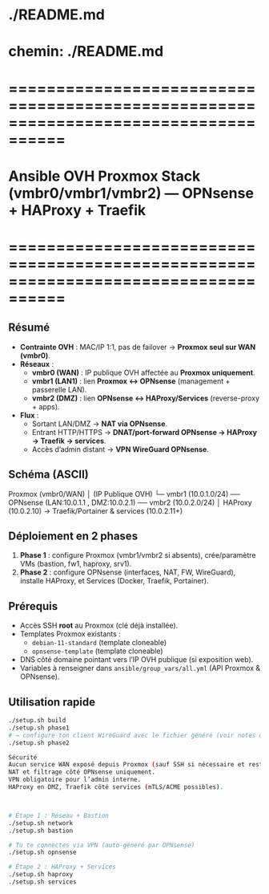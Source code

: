 # ./README.md
# chemin: ./README.md
# ====================================================================================
# Ansible OVH Proxmox Stack (vmbr0/vmbr1/vmbr2) — OPNsense + HAProxy + Traefik
# ====================================================================================

## Résumé
- **Contrainte OVH** : MAC/IP 1:1, pas de failover → **Proxmox seul sur WAN (vmbr0)**.
- **Réseaux** :
  - **vmbr0 (WAN)** : IP publique OVH affectée au **Proxmox uniquement**.
  - **vmbr1 (LAN1)** : lien **Proxmox ↔ OPNsense** (management + passerelle LAN).
  - **vmbr2 (DMZ)** : lien **OPNsense ↔ HAProxy/Services** (reverse-proxy + apps).
- **Flux** :
  - Sortant LAN/DMZ → **NAT via OPNsense**.
  - Entrant HTTP/HTTPS → **DNAT/port-forward OPNsense → HAProxy → Traefik → services**.
  - Accès d’admin distant → **VPN WireGuard OPNsense**.

## Schéma (ASCII)
Proxmox (vmbr0/WAN)
  │  (IP Publique OVH)
  └─ vmbr1 (10.0.1.0/24) ── OPNsense (LAN:10.0.1.1 , DMZ:10.0.2.1) ── vmbr2 (10.0.2.0/24)
                                                  │
                                              HAProxy (10.0.2.10) → Traefik/Portainer & services (10.0.2.11+)

## Déploiement en 2 phases
1. **Phase 1** : configure Proxmox (vmbr1/vmbr2 si absents), crée/paramètre VMs (bastion, fw1, haproxy, srv1).
2. **Phase 2** : configure OPNsense (interfaces, NAT, FW, WireGuard), installe HAProxy, et Services (Docker, Traefik, Portainer).

## Prérequis
- Accès SSH **root** au Proxmox (clé déjà installée).
- Templates Proxmox existants :
  - `debian-11-standard` (template cloneable)
  - `opnsense-template` (template cloneable)
- DNS côté domaine pointant vers l’IP OVH publique (si exposition web).
- Variables à renseigner dans `ansible/group_vars/all.yml` (API Proxmox & OPNsense).

## Utilisation rapide
```bash
./setup.sh build
./setup.sh phase1
# → configure ton client WireGuard avec le fichier généré (voir notes du rôle opnsense)
./setup.sh phase2

Sécurité
Aucun service WAN exposé depuis Proxmox (sauf SSH si nécessaire et restreint).
NAT et filtrage côté OPNsense uniquement.
VPN obligatoire pour l’admin interne.
HAProxy en DMZ, Traefik côté services (mTLS/ACME possibles).



# Étape 1 : Réseau + Bastion
./setup.sh network
./setup.sh bastion

# Tu te connectes via VPN (auto-généré par OPNsense)
./setup.sh opnsense

# Étape 2 : HAProxy + Services
./setup.sh haproxy
./setup.sh services

